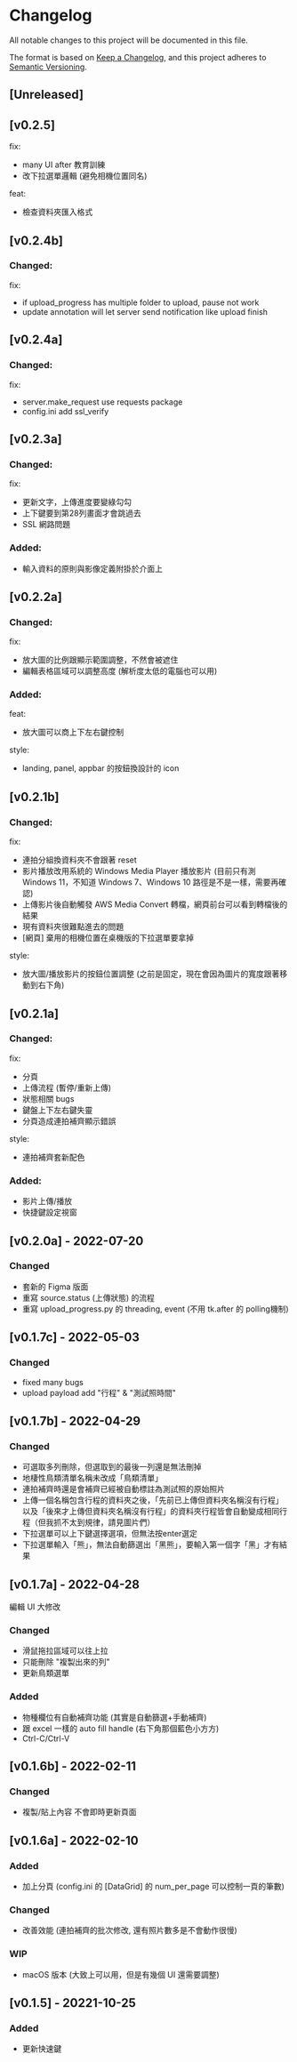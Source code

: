 # Changelog

All notable changes to this project will be documented in this file.

The format is based on [Keep a Changelog](https://keepachangelog.com/en/1.0.0/),
and this project adheres to [Semantic Versioning](https://semver.org/spec/v2.0.0.html).

## [Unreleased]


## [v0.2.5]

fix:
- many UI after 教育訓練
- 改下拉選單邏輯 (避免相機位置同名)

feat:
- 檢查資料夾匯入格式

## [v0.2.4b]

### Changed:
fix:
- if upload_progress has multiple folder to upload, pause not work
- update annotation will let server send notification like upload finish

## [v0.2.4a]

### Changed:
fix:
- server.make_request use requests package
- config.ini add ssl_verify

## [v0.2.3a]

### Changed:

fix:
- 更新文字，上傳進度要變綠勾勾
- 上下鍵要到第28列畫面才會跳過去
- SSL 網路問題

### Added:

- 輸入資料的原則與影像定義附掛於介面上

## [v0.2.2a]

### Changed:

fix:
- 放大圖的比例跟顯示範圍調整，不然會被遮住
- 編輯表格區域可以調整高度 (解析度太低的電腦也可以用)

### Added: 

feat:
- 放大圖可以商上下左右鍵控制

style:
- landing, panel, appbar 的按鈕換設計的 icon

## [v0.2.1b]

### Changed:
fix:
- 連拍分組換資料夾不會跟著 reset
- 影片播放改用系統的 Windows Media Player 播放影片 (目前只有測 Windows 11，不知道 Windows 7、Windows 10 路徑是不是一樣，需要再確認)
- 上傳影片後自動觸發 AWS Media Convert 轉檔，網頁前台可以看到轉檔後的結果
- 現有資料夾很難點進去的問題
- [網頁] 棄用的相機位置在桌機版的下拉選單要拿掉

style:
- 放大圖/播放影片的按鈕位置調整 (之前是固定，現在會因為圖片的寬度跟著移動到右下角)

## [v0.2.1a]

### Changed:
fix:
- 分頁
- 上傳流程 (暫停/重新上傳)
- 狀態相關 bugs
- 鍵盤上下左右鍵失靈
- 分頁造成連拍補齊顯示錯誤

style:
- 連拍補齊套新配色

### Added:
- 影片上傳/播放
- 快捷鍵設定視窗

## [v0.2.0a] - 2022-07-20

### Changed

- 套新的 Figma 版面
- 重寫 source.status (上傳狀態) 的流程
- 重寫 upload_progress.py 的 threading, event (不用 tk.after 的 polling機制)


## [v0.1.7c] - 2022-05-03

### Changed

- fixed many bugs
- upload payload add "行程" & "測試照時間"

## [v0.1.7b] - 2022-04-29

### Changed

- 可選取多列刪除，但選取到的最後一列還是無法刪掉
- 地棲性鳥類清單名稱未改成「鳥類清單」
- 連拍補齊時還是會補齊已經被自動標註為測試照的原始照片
- 上傳一個名稱包含行程的資料夾之後，「先前已上傳但資料夾名稱沒有行程」以及「後來才上傳但資料夾名稱沒有行程」的資料夾行程皆會自動變成相同行程（但我抓不太到規律，請見圖片們）
- 下拉選單可以上下鍵選擇選項，但無法按enter選定
- 下拉選單輸入「熊」，無法自動篩選出「黑熊」，要輸入第一個字「黑」才有結果


## [v0.1.7a] - 2022-04-28

編輯 UI 大修改

### Changed

- 滑鼠拖拉區域可以往上拉
- 只能刪除 "複製出來的列"
- 更新鳥類選單


### Added

- 物種欄位有自動補齊功能 (其實是自動篩選+手動補齊)
- 跟 excel 一樣的 auto fill handle (右下角那個藍色小方方)
- Ctrl-C/Ctrl-V

## [v0.1.6b] - 2022-02-11

### Changed

- 複製/貼上內容 不會即時更新頁面

## [v0.1.6a] - 2022-02-10

### Added

- 加上分頁 (config.ini  的 [DataGrid] 的 num_per_page 可以控制一頁的筆數)

### Changed

- 改善效能 (連拍補齊的批次修改, 還有照片數多是不會動作很慢)

### WIP

- macOS 版本 (大致上可以用，但是有幾個 UI 還需要調整)

## [v0.1.5] - 20221-10-25

### Added

- 更新快速鍵
